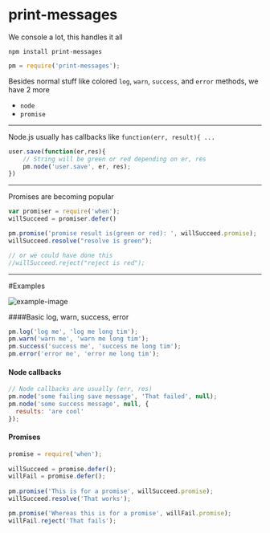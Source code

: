 print-messages
==============

We console a lot, this handles it all

    npm install print-messages
    
```js
pm = require('print-messages');
```

Besides normal stuff like colored `log`, `warn`, `success`, and `error` methods, we have 2 more

* `node`
* `promise`

------------------------

Node.js usually has callbacks like `function(err, result){ ...`
```js
user.save(function(er,res){
    // String will be green or red depending on er, res
    pm.node('user.save', er, res);
})
```

-----------------------------

Promises are becoming popular
```js
var promiser = require('when');
willSucceed = promiser.defer()

pm.promise('promise result is(green or red): ', willSucceed.promise);
willSucceed.resolve("resolve is green");

// or we could have done this
//willSucceed.reject("reject is red");
```

--------------------------

#Examples

![example-image](https://rawgithub.com/danschumann/print-messages/master/example_output.gif)

####Basic log, warn, success, error
```js
pm.log('log me', 'log me long tim');
pm.warn('warn me', 'warn me long tim');
pm.success('success me', 'success me long tim');
pm.error('error me', 'error me long tim');
```

#### Node callbacks  
```js
// Node callbacks are usually (err, res)
pm.node('some failing save message', 'That failed', null);
pm.node('some success message', null, {
  results: 'are cool'
});
```

#### Promises    
```js
promise = require('when');
    
willSucceed = promise.defer();
willFail = promise.defer();
    
pm.promise('This is for a promise', willSucceed.promise);
willSucceed.resolve('That works');

pm.promise('Whereas this is for a promise', willFail.promise);
willFail.reject('That fails');
```

